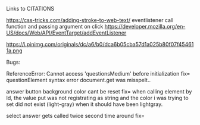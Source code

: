 Links to CITATIONS

https://css-tricks.com/adding-stroke-to-web-text/
eventlistener call function and passing argument on click
https://developer.mozilla.org/en-US/docs/Web/API/EventTarget/addEventListener

https://i.pinimg.com/originals/dc/a6/b0/dca6b05cba57d1a025b80f07f454611a.png





Bugs:

ReferenceError: Cannot access 'questionsMedium' before initialization 
fix= questionElement syntax error document.get was misspelt..

answer button background color cant be reset
fix= when calling element by Id, the value put was not registrating as string and the color i was trying to set did not exist (light-gray) when it should have been lightgray.

select answer gets called twice second time around
fix=
